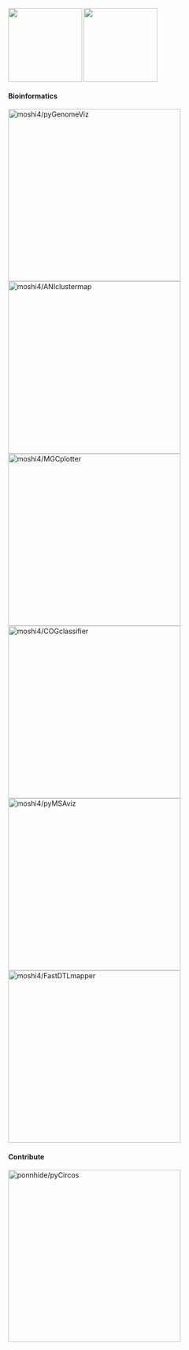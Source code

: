 <a href="https://github.com/anuraghazra/github-readme-stats">
  <img align="left" src="https://github-readme-stats.vercel.app/api?username=moshi4&theme=vue&show_icons=true&hide=issues&hide_rank=true" height=150/>
</a>
<a href="https://github.com/anuraghazra/github-readme-stats">
  <img align="center" src="https://github-readme-stats.vercel.app/api/top-langs/?username=moshi4&theme=vue&layout=compact&hide=roff" height=150/>
</a>

#### Bioinformatics

<a href="https://github.com/moshi4/pyGenomeViz"><img alt="moshi4/pyGenomeViz" src="https://github-readme-stats.vercel.app/api/pin/?username=moshi4&repo=pyGenomeViz&" width=350></a>
<a href="https://github.com/moshi4/ANIclustermap"><img alt="moshi4/ANIclustermap" src="https://github-readme-stats.vercel.app/api/pin/?username=moshi4&repo=ANIclustermap" width=350></a>
<a href="https://github.com/moshi4/MGCplotter"><img alt="moshi4/MGCplotter" src="https://github-readme-stats.vercel.app/api/pin/?username=moshi4&repo=MGCplotter&" width=350></a>
<a href="https://github.com/moshi4/COGclassifier"><img alt="moshi4/COGclassifier" src="https://github-readme-stats.vercel.app/api/pin/?username=moshi4&repo=COGclassifier" width=350></a>
<a href="https://github.com/moshi4/pyMSAviz"><img alt="moshi4/pyMSAviz" src="https://github-readme-stats.vercel.app/api/pin/?username=moshi4&repo=pyMSAviz&" width=350></a>
<a href="https://github.com/moshi4/FastDTLmapper"><img alt="moshi4/FastDTLmapper" src="https://github-readme-stats.vercel.app/api/pin/?username=moshi4&repo=FastDTLmapper" width=350></a>

#### Contribute

<a href="https://github.com/ponnhide/pyCircos"><img alt="ponnhide/pyCircos" src="https://github-readme-stats.vercel.app/api/pin/?username=ponnhide&repo=pyCircos&show_owner=true" width=350></a>
